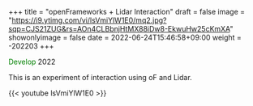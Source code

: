 +++
title = "openFrameworks + Lidar Interaction"
draft = false
image = "https://i9.ytimg.com/vi/lsVmiYlW1E0/mq2.jpg?sqp=CJS21ZUG&rs=AOn4CLBbnjHtMX88iDw8-EkwuHw25cKmXA"
showonlyimage = false
date = 2022-06-24T15:46:58+09:00
weight = -202203
+++

<span style="color: green; ">Develop</span> 2022
<!--more-->
This is an experiment of interaction using oF and Lidar.


{{< youtube lsVmiYlW1E0 >}}
